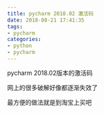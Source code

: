 ```yaml
---
title: pycharm 2018.02 激活码
date: 2018-08-21 17:41:35
tags: 
- pycharm
categories: 
- python
- pycharm
---
```


pycharm 2018.02版本的激活码

<!--more-->

网上的很多破解好像都逐渐失效了

最方便的做法就是到淘宝上买吧